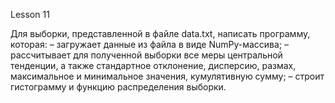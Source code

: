 Lesson 11

Для выборки, представленной в файле data.txt, написать программу, которая:
– загружает данные из файла в виде NumPy-массива;
– рассчитывает для полученной выборки все меры центральной тенденции, 
  а также стандартное отклонение, дисперсию, размах, максимальное
  и минимальное значения, кумулятивную сумму;
– строит гистограмму и функцию распределения выборки.

